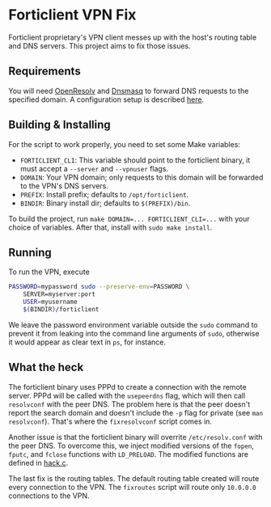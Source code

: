 # Forticlient VPN Fix

Forticlient proprietary's VPN client messes up with the host's routing table
and DNS servers. This project aims to fix those issues.


## Requirements

You will need [OpenResolv](https://roy.marples.name/projects/openresolv/) and
[Dnsmasq](http://www.thekelleys.org.uk/dnsmasq/doc.html) to forward DNS
requests to the specified domain. A configuration setup is described
[here](https://wiki.archlinux.org/index.php/Dnsmasq#openresolv).

## Building & Installing

For the script to work properly, you need to set some Make variables:

 * `FORTICLIENT_CLI`: This variable should point to the forticlient binary, it
   must accept a `--server` and `--vpnuser` flags.
 * `DOMAIN`: Your VPN domain; only requests to this domain will be forwarded to
   the VPN's DNS servers.
 * `PREFIX`: Install prefix; defaults to `/opt/forticlient`.
 * `BINDIR`: Binary install dir; defaults to `$(PREFIX)/bin`.

To build the project, run `make DOMAIN=... FORTICLIENT_CLI=...` with your
choice of variables. After that, install with `sudo make install`.

## Running

To run the VPN, execute

```bash
PASSWORD=mypassword sudo --preserve-env=PASSWORD \
	SERVER=myserver:port
	USER=myusername
	$(BINDIR)/forticlient
```

We leave the password environment variable outside the `sudo` command to prevent
it from leaking into the command line arguments of `sudo`, otherwise it would
appear as clear text in `ps`, for instance.

## What the heck

The forticlient binary uses PPPd to create a connection with the remote server.
PPPd will be called with the `usepeerdns` flag, which will then call
`resolvconf` with the peer DNS. The problem here is that the peer doesn't
report the search domain and doesn't include the `-p` flag for private (see
`man resolvconf`). That's where the `fixresolvconf` script comes in.

Another issue is that the forticlient binary will overrite `/etc/resolv.conf`
with the peer DNS. To overcome this, we inject modified versions of the
`fopen`, `fputc`, and `fclose` functions with `LD_PRELOAD`. The modified
functions are defined in [hack.c](hack.c).

The last fix is the routing tables. The default routing table created will
route every connection to the VPN. The `fixroutes` script will route only
`10.0.0.0` connections to the VPN.
